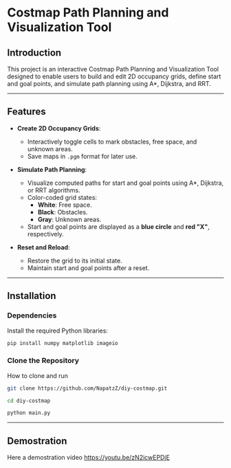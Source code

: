 # Costmap Path Planning and Visualization Tool

## Introduction

  This project is an interactive Costmap Path Planning and Visualization Tool designed to enable users to build and edit 2D occupancy grids, define start and goal points, and simulate path planning using A*, Dijkstra, and RRT.

---

## Features

- **Create 2D Occupancy Grids**:
  - Interactively toggle cells to mark obstacles, free space, and unknown areas.
  - Save maps in `.pgm` format for later use.

- **Simulate Path Planning**:
  - Visualize computed paths for start and goal points using A*, Dijkstra, or RRT algorithms.
  - Color-coded grid states:
    - **White**: Free space.
    - **Black**: Obstacles.
    - **Gray**: Unknown areas.
  - Start and goal points are displayed as a **blue circle** and **red "X"**, respectively.

- **Reset and Reload**:
  - Restore the grid to its initial state.
  - Maintain start and goal points after a reset.

---

## Installation

### Dependencies

Install the required Python libraries:
```bash
pip install numpy matplotlib imageio
```
### Clone the Repository
How to clone and run 
```bash
git clone https://github.com/NapatzZ/diy-costmap.git

cd diy-costmap

python main.py
```
---
## Demostration
Here a demostration video
https://youtu.be/zN2icwEPDjE
